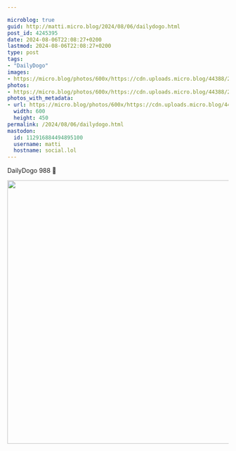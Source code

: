 ```yaml
---

microblog: true
guid: http://matti.micro.blog/2024/08/06/dailydogo.html
post_id: 4245395
date: 2024-08-06T22:08:27+0200
lastmod: 2024-08-06T22:08:27+0200
type: post
tags:
- "DailyDogo"
images:
- https://micro.blog/photos/600x/https://cdn.uploads.micro.blog/44388/2024/9a005523344a4493a34934f5f09289ee.jpg
photos:
- https://micro.blog/photos/600x/https://cdn.uploads.micro.blog/44388/2024/9a005523344a4493a34934f5f09289ee.jpg
photos_with_metadata:
- url: https://micro.blog/photos/600x/https://cdn.uploads.micro.blog/44388/2024/9a005523344a4493a34934f5f09289ee.jpg
  width: 600
  height: 450
permalink: /2024/08/06/dailydogo.html
mastodon:
  id: 112916884494895100
  username: matti
  hostname: social.lol
---
```

DailyDogo 988 🐶

<img src="/media/uploads/2024/9a005523344a4493a34934f5f09289ee.jpg" width="600" alt="" />
